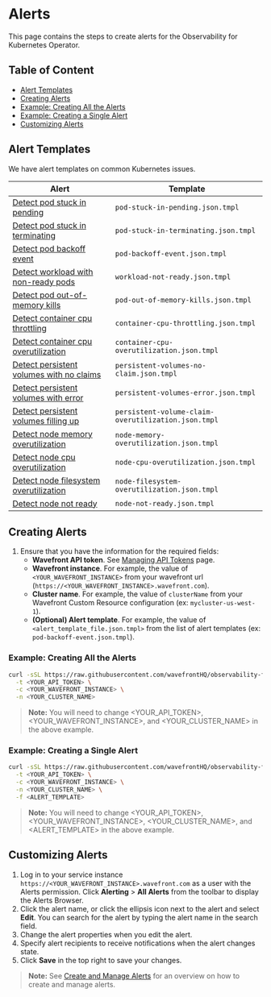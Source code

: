# Alerts

This page contains the steps to create alerts for the Observability for Kubernetes Operator.

## Table of Content

- [Alert Templates](#alert-templates)
- [Creating Alerts](#creating-alerts)
- [Example: Creating All the Alerts](#example-creating-all-the-alerts)
- [Example: Creating a Single Alert](#example-creating-a-single-alert)
- [Customizing Alerts](#customizing-alerts)

## Alert Templates

We have alert templates on common Kubernetes issues.

| Alert                                                                                               | Template                                            |
|-----------------------------------------------------------------------------------------------------|-----------------------------------------------------|
| [Detect pod stuck in pending](templates/pod-stuck-in-pending.json.tmpl)                             | `pod-stuck-in-pending.json.tmpl`                    |
| [Detect pod stuck in terminating](templates/pod-stuck-in-terminating.json.tmpl)                     | `pod-stuck-in-terminating.json.tmpl`                |
| [Detect pod backoff event](templates/pod-backoff-event.json.tmpl)                                   | `pod-backoff-event.json.tmpl`                       |
| [Detect workload with non-ready pods](templates/workload-not-ready.json.tmpl)                       | `workload-not-ready.json.tmpl`                      |
| [Detect pod out-of-memory kills](templates/pod-out-of-memory-kills.json.tmpl)                       | `pod-out-of-memory-kills.json.tmpl`                 |
| [Detect container cpu throttling](templates/container-cpu-throttling.json.tmpl)                     | `container-cpu-throttling.json.tmpl`                |
| [Detect container cpu overutilization](templates/container-cpu-overutilization.json.tmpl)           | `container-cpu-overutilization.json.tmpl`           |
| [Detect persistent volumes with no claims](templates/persistent-volumes-no-claim.json.tmpl)         | `persistent-volumes-no-claim.json.tmpl`             |
| [Detect persistent volumes with error](templates/persistent-volumes-error.json.tmpl)                | `persistent-volumes-error.json.tmpl`                |
| [Detect persistent volumes filling up](templates/persistent-volume-claim-overutilization.json.tmpl) | `persistent-volume-claim-overutilization.json.tmpl` |
| [Detect node memory overutilization](templates/node-memory-overutilization.json.tmpl)               | `node-memory-overutilization.json.tmpl`             |
| [Detect node cpu overutilization](templates/node-cpu-overutilization.json.tmpl)                     | `node-cpu-overutilization.json.tmpl`                |
| [Detect node filesystem overutilization](templates/node-filesystem-overutilization.json.tmpl)       | `node-filesystem-overutilization.json.tmpl`         |
| [Detect node not ready](templates/node-not-ready.json.tmpl)                                         | `node-not-ready.json.tmpl`                          |

## Creating Alerts

1. Ensure that you have the information for the required fields:
    - **Wavefront API token**. See [Managing API Tokens](https://docs.wavefront.com/wavefront_api.html#managing-api-tokens) page.
    - **Wavefront instance**. For example, the value of `<YOUR_WAVEFRONT_INSTANCE>` from your wavefront url (`https://<YOUR_WAVEFRONT_INSTANCE>.wavefront.com`).
    - **Cluster name**. For example, the value of `clusterName` from your Wavefront Custom Resource configuration (ex: `mycluster-us-west-1`).
    - **(Optional) Alert template**. For example, the value of `<alert_template_file.json.tmpl>` from the list of alert templates (ex: `pod-backoff-event.json.tmpl`).

### Example: Creating All the Alerts

```bash
curl -sSL https://raw.githubusercontent.com/wavefrontHQ/observability-for-kubernetes/main/docs/alerts/create-all-alerts.sh | bash -s -- \
  -t <YOUR_API_TOKEN> \
  -c <YOUR_WAVEFRONT_INSTANCE> \
  -n <YOUR_CLUSTER_NAME>
```

>**Note:** You will need to change <YOUR_API_TOKEN>, <YOUR_WAVEFRONT_INSTANCE>, and <YOUR_CLUSTER_NAME> in the above example.

### Example: Creating a Single Alert

```bash
curl -sSL https://raw.githubusercontent.com/wavefrontHQ/observability-for-kubernetes/main/docs/alerts/create-alert.sh | bash -s -- \
  -t <YOUR_API_TOKEN> \
  -c <YOUR_WAVEFRONT_INSTANCE> \
  -n <YOUR_CLUSTER_NAME> \
  -f <ALERT_TEMPLATE>
```

>**Note:** You will need to change <YOUR_API_TOKEN>, <YOUR_WAVEFRONT_INSTANCE>, <YOUR_CLUSTER_NAME>, and <ALERT_TEMPLATE> in the above example.

## Customizing Alerts

1. Log in to your service instance `https://<YOUR_WAVEFRONT_INSTANCE>.wavefront.com` as a user with the Alerts permission. Click **Alerting** > **All Alerts** from the toolbar to display the Alerts Browser.
2. Click the alert name, or click the ellipsis icon next to the alert and select **Edit**.  You can search for the alert by typing the alert name in the search field.
3. Change the alert properties when you edit the alert.
4. Specify alert recipients to receive notifications when the alert changes state.
5. Click **Save** in the top right to save your changes.

>**Note:** See [Create and Manage Alerts](https://docs.wavefront.com/alerts_manage.html) for an overview on how to create and manage alerts.
